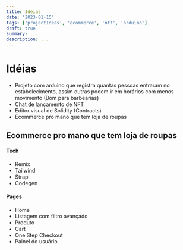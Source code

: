 ```yaml
---
title: Idéias
date: '2023-01-15'
tags: ['projectIdeas', 'ecommerce', 'nft', 'arduino']
draft: true
summary: ...
description: ...
---
```


# Idéias

- Projeto com arduino que registra quantas pessoas entraram no estabelecimento, assim outras podem ir em horários com menos movimento (Bom para barbearias)
- Chat de lançamento de NFT
- Editor visual de Solidity (Contracts)
- Ecommerce pro mano que tem loja de roupas

## Ecommerce pro mano que tem loja de roupas
#### Tech
- Remix
- Tailwind
- Strapi
- Codegen

#### Pages
- Home
- Listagem com filtro avançado
- Produto
- Cart
- One Step Checkout
- Painel do usuário